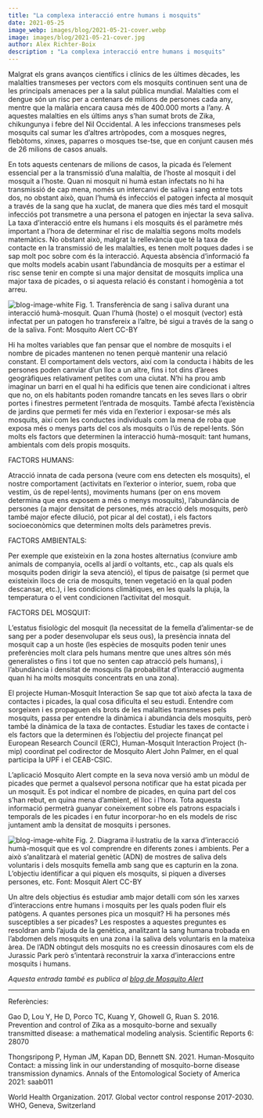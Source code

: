 ```yaml
---
title: "La complexa interacció entre humans i mosquits"
date: 2021-05-25
image_webp: images/blog/2021-05-21-cover.webp
image: images/blog/2021-05-21-cover.jpg
author: Alex Richter-Boix
description : "La complexa interacció entre humans i mosquits"
---
```


Malgrat els grans avanços científics i clínics de les últimes dècades, les malalties transmeses per vectors com els mosquits continuen sent una de les principals amenaces per a la salut pública mundial. Malalties com el dengue són un risc per a centenars de milions de persones cada any, mentre que la malària encara causa més de 400.000 morts a l’any. A aquestes malalties en els últims anys s’han sumat brots de Zika, chikungunya i febre del Nil Occidental. A les infeccions transmeses pels mosquits cal sumar les d’altres artròpodes, com a mosques negres, flebòtoms, xinxes, paparres o mosques tse-tse, que en conjunt causen més de 26 milions de casos anuals.

En tots aquests centenars de milions de casos, la picada és l’element essencial per a la transmissió d’una malaltia, de l’hoste al mosquit i del mosquit a l’hoste. Quan ni mosquit ni humà estan infectats no hi ha transmissió de cap mena, només un intercanvi de saliva i sang entre tots dos, no obstant això, quan l’humà és infecciós el patogen infecta al mosquit a través de la sang que ha xuclat, de manera que dies més tard el mosquit infecciós pot transmetre a una persona el patogen en injectar la seva saliva. La taxa d’interacció entre els humans i els mosquits és el paràmetre més important a l’hora de determinar el risc de malaltia segons molts models matemàtics. No obstant això, malgrat la rellevància que té la taxa de contacte en la transmissió de les malalties, es tenen molt poques dades i se sap molt poc sobre com és la interacció. Aquesta absència d’informació fa que molts models acabin usant l’abundància de mosquits per a estimar el risc sense tenir en compte si una major densitat de mosquits implica una major taxa de picades, o si aquesta relació és constant i homogènia a tot arreu.

![blog-image-white](/images/blog/2021-05-21-f1.png)
Fig. 1. Transferència de sang i saliva durant una interacció humà-mosquit. Quan l’humà (hoste) o el mosquit (vector) està infectat per un patogen ho transfereix a l’altre, bé sigui a través de la sang o de la saliva. Font: Mosquito Alert CC-BY

Hi ha moltes variables que fan pensar que el nombre de mosquits i el nombre de picades mantenen no tenen perquè mantenir una relació constant. El comportament dels vectors, així com la conducta i hàbits de les persones poden canviar d’un lloc a un altre, fins i tot dins d’àrees geogràfiques relativament petites com una ciutat. N’hi ha prou amb imaginar un barri en el qual hi ha edificis que tenen aire condicionat i altres que no, on els habitants poden romandre tancats en les seves llars o obrir portes i finestres permetent l’entrada de mosquits. També afecta l’existència de jardins que permeti fer més vida en l’exterior i exposar-se més als mosquits, així com les conductes individuals com la mena de roba que exposa més o menys parts del cos als mosquits o l’ús de repel·lents. Són molts els factors que determinen la interacció humà-mosquit: tant humans, ambientals com dels propis mosquits.

FACTORS HUMANS:

Atracció innata de cada persona (veure com ens detecten els mosquits), el nostre comportament (activitats en l’exterior o interior, suem, roba que vestim, ús de repel·lents), moviments humans (per on ens movem determina que ens exposem a més o menys mosquits), l’abundància de persones (a major densitat de persones, més atracció dels mosquits, però també major efecte dilució, pot picar al del costat), i els factors socioeconòmics que determinen molts dels paràmetres previs.

FACTORS AMBIENTALS:

Per exemple que existeixin en la zona hostes alternatius (conviure amb animals de companyia, ocells al jardí o voltants, etc., cap als quals els mosquits poden dirigir la seva atenció), el tipus de paisatge (si permet que existeixin llocs de cria de mosquits, tenen vegetació en la qual poden descansar, etc.), i les condicions climàtiques, en les quals la pluja, la temperatura o el vent condicionen l’activitat del mosquit.

FACTORS DEL MOSQUIT:

L’estatus fisiològic del mosquit (la necessitat de la femella d’alimentar-se de sang per a poder desenvolupar els seus ous), la presència innata del mosquit cap a un hoste (les espècies de mosquits poden tenir unes preferències molt clara pels humans mentre que unes altres són més generalistes o fins i tot que no senten cap atracció pels humans), i l’abundància i densitat de mosquits (la probabilitat d’interacció augmenta quan hi ha molts mosquits concentrats en una zona).

El projecte Human-Mosquit Interaction
Se sap que tot això afecta la taxa de contactes i picades, la qual cosa dificulta el seu estudi. Entendre com sorgeixen i es propaguen els brots de les malalties transmeses pels mosquits, passa per entendre la dinàmica i abundància dels mosquits, però també la dinàmica de la taxa de contactes. Estudiar les taxes de contacte i els factors que la determinen és l’objectiu del projecte finançat pel European Research Council (ERC), Human-Mosquit Interaction Project (h-mip) coordinat pel codirector de Mosquito Alert John Palmer, en el qual participa la UPF i el CEAB-CSIC.

L’aplicació Mosquito Alert compte en la seva nova versió amb un mòdul de picades que permet a qualsevol persona notificar que ha estat picada per un mosquit. Es pot indicar el nombre de picades, en quina part del cos s’han rebut, en quina mena d’ambient, el lloc i l’hora. Tota aquesta informació permetrà guanyar coneixement sobre els patrons espacials i temporals de les picades i en futur incorporar-ho en els models de risc juntament amb la densitat de mosquits i persones.

![blog-image-white](/images/blog/2021-05-21-f2.png)
Fig. 2. Diagrama il·lustratiu de la xarxa d’interacció humà-mosquit que es vol comprendre en diferents zones i ambients. Per a això s’analitzarà el material genètic (ADN) de mostres de saliva dels voluntaris i dels mosquits femella amb sang que es capturin en la zona. L’objectiu identificar a qui piquen els mosquits, si piquen a diverses persones, etc. Font: Mosquit Alert CC-BY

Un altre dels objectius és estudiar amb major detalli com són les xarxes d’interaccions entre humans i mosquits per les quals poden fluir els patògens. A quantes persones pica un mosquit? Hi ha persones més susceptibles a ser picades? Les respostes a aquestes preguntes es resoldran amb l’ajuda de la genètica, analitzant la sang humana trobada en l’abdomen dels mosquits en una zona i la saliva dels voluntaris en la mateixa àrea. De l’ADN obtingut dels mosquits no es creessin dinosaures com els de Jurassic Park però s’intentarà reconstruir la xarxa d’interaccions entre mosquits i humans.

*Aquesta entrada també es publica al [blog de Mosquito Alert](http://www.mosquitoalert.com/ca/reconstruyendo-la-interaccion-humano-mosquito-en-el-jardin-botanico-marimurtra/)*

---

Referències:

Gao D, Lou Y, He D, Porco TC, Kuang Y, Ghowell G, Ruan S. 2016. Prevention and control of Zika as a mosquito-borne and sexually transmitted disease: a mathematical modeling analysis. Scientific Reports 6: 28070

Thongsripong P, Hyman JM, Kapan DD, Bennett SN. 2021. Human-Mosquito Contact: a missing link in our understanding of mosquito-borne disease transmission dynamics. Annals of the Entomological Society of America 2021: saab011

World Health Organization. 2017. Global vector control response 2017-2030. WHO, Geneva, Switzerland

